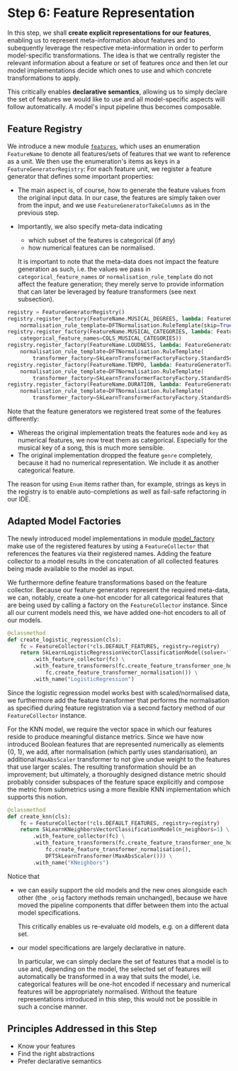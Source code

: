 # Step 6: Feature Representation 

In this step, we shall **create explicit representations for our features**, enabling
us to represent meta-information about features and to subequently leverage the respective
meta-information in order to perform model-specific transformations.
The idea is that we centrally register the relevant information about a feature or set of features
*once* and then let our model implementations decide which ones to use and which
concrete transformations to apply.

This critically enables **declarative semantics**, allowing us to simply declare the 
set of features we would like to use and all model-specific aspects will follow
automatically. A model's input pipeline thus becomes composable.


## Feature Registry

We introduce a new module [`features`](songpop/features.py), which uses an enumeration `FeatureName`
to denote all features/sets of features that we want to reference as a unit.
We then use the enumeration's items as keys in a `FeatureGeneratorRegistry`:
For each feature unit, we register a feature generator that defines some important
properties:
  * The main aspect is, of course, how to generate the feature values from the
    original input data. In our case, the features are simply taken over from the 
    input, and we use `FeatureGeneratorTakeColumns` as in the previous step.
  * Importantly, we also specify meta-data indicating
      * which subset of the features is categorical (if any)
      * how numerical features can be normalised.
    
    It is important to note that the meta-data does not impact the feature generation
    as such, i.e. the values we pass in `categorical_feature_names` or 
    `normalisation_rule_template` do not affect the feature generation;
    they merely serve to provide information that can later be leveraged by feature
    transformers (see next subsection).

```python
registry = FeatureGeneratorRegistry()
registry.register_factory(FeatureName.MUSICAL_DEGREES, lambda: FeatureGeneratorTakeColumns(COLS_MUSICAL_DEGREES,
    normalisation_rule_template=DFTNormalisation.RuleTemplate(skip=True)))
registry.register_factory(FeatureName.MUSICAL_CATEGORIES, lambda: FeatureGeneratorTakeColumns(COLS_MUSICAL_CATEGORIES,
    categorical_feature_names=COLS_MUSICAL_CATEGORIES))
registry.register_factory(FeatureName.LOUDNESS, lambda: FeatureGeneratorTakeColumns(COL_LOUDNESS,
    normalisation_rule_template=DFTNormalisation.RuleTemplate(
        transformer_factory=SkLearnTransformerFactoryFactory.StandardScaler())))
registry.register_factory(FeatureName.TEMPO, lambda: FeatureGeneratorTakeColumns(COL_TEMPO,
    normalisation_rule_template=DFTNormalisation.RuleTemplate(
        transformer_factory=SkLearnTransformerFactoryFactory.StandardScaler())))
registry.register_factory(FeatureName.DURATION, lambda: FeatureGeneratorTakeColumns(COL_DURATION_MS,
    normalisation_rule_template=DFTNormalisation.RuleTemplate(
        transformer_factory=SkLearnTransformerFactoryFactory.StandardScaler())))
```

Note that the feature generators we registered treat some of the features differently:
  * Whereas the original implementation treats the features `mode` and `key` as numerical features,
    we now treat them as categorical. Especially for the musical key of a song,
    this is much more sensible. 
  * The original implementation dropped the feature `genre` completely, because it had no
    numerical representation. We include it as another categorical feature.

The reason for using `Enum` items rather than, for example, strings as keys in the registry is to enable
auto-completions as well as fail-safe refactoring in our IDE.

## Adapted Model Factories 

The newly introduced model implementations in module [model_factory](songpop/model_factory.py) make use of the registered features 
by using a `FeatureCollector` that references the features via their registered names.
Adding the feature collector to a model results in the concatenation of all
collected features being made available to the model as input.

We furthermore define feature transformations based on the feature collector.
Because our feature generators represent the required meta-data, we can, notably,
create a one-hot encoder for all categorical features that are being used by calling a factory
on the `FeatureCollector` instance. Since all our current models need this,
we have added one-hot encoders to all of our models.

```python
@classmethod
def create_logistic_regression(cls):
    fc = FeatureCollector(*cls.DEFAULT_FEATURES, registry=registry)
    return SkLearnLogisticRegressionVectorClassificationModel(solver='lbfgs', max_iter=1000) \
        .with_feature_collector(fc) \
        .with_feature_transformers(fc.create_feature_transformer_one_hot_encoder(),
            fc.create_feature_transformer_normalisation()) \
        .with_name("LogisticRegression")
```

Since the logistic regression model works best with scaled/normalised data,
we furthermore add the feature transformer that performs the normalisation as specified
during feature registration via a second factory method of our `FeatureCollector` instance.

For the KNN model, we require the vector space in which our features reside
to produce meaningful distance metrics. 
Since we have now introduced Boolean features that are represented numerically
as elements {0, 1}, we add, after normalisation (which partly uses standarisation), 
an additional `MaxAbsScaler` transformer to not give undue weight to the features 
that use larger scales.
The resulting transformation should be an improvement; but ultimately, a thoroughly
designed distance metric should probably consider subspaces of the feature space
explicitly and compose the metric from submetrics using a more flexible KNN 
implementation which supports this notion.

```python
@classmethod
def create_knn(cls):
    fc = FeatureCollector(*cls.DEFAULT_FEATURES, registry=registry)
    return SkLearnKNeighborsVectorClassificationModel(n_neighbors=1) \
        .with_feature_collector(fc) \
        .with_feature_transformers(fc.create_feature_transformer_one_hot_encoder(),
            fc.create_feature_transformer_normalisation(),
            DFTSkLearnTransformer(MaxAbsScaler())) \
        .with_name("KNeighbors")
```

Notice that
  * we can easily support the old models and the new ones alongside each other (the `_orig` factory methods remain unchanged),
    because we have moved the pipeline components that differ between them into the actual model specifications.

    This critically enables us re-evaluate old models, e.g. on a different data set.

  * our model specifications are largely declarative in nature.
    
    In particular, we can simply declare the set of features that a model is to use and, depending on the model, the selected set of features will automatically be transformed in a way that suits the model, i.e. categorical features will be one-hot encoded if necessary 
    and numerical features will be appropriately normalised.
    Without the feature representations introduced in this step, this would not be possible in such a concise manner.


## Principles Addressed in this Step

* Know your features
* Find the right abstractions
* Prefer declarative semantics
